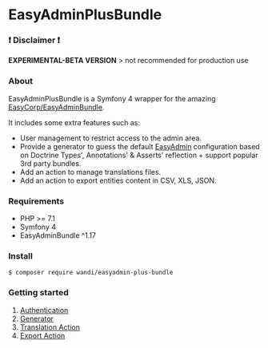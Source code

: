 # EasyAdminPlusBundle

### :exclamation: Disclaimer :exclamation: 

**EXPERIMENTAL-BETA VERSION** > not recommended for production use

### About

EasyAdminPlusBundle is a Symfony 4 wrapper for the amazing [EasyCorp/EasyAdminBundle](https://github.com/EasyCorp/EasyAdminBundle). 

It includes some extra features such as:
* User management to restrict access to the admin area.
* Provide a generator to guess the default [EasyAdmin](https://symfony.com/doc/current/bundles/EasyAdminBundle/book/configuration-reference.html) configuration based on Doctrine Types', Annotations' & Asserts' reflection + support popular 3rd party bundles.
* Add an action to manage translations files.
* Add an action to export entities content in CSV, XLS, JSON.

### Requirements

* PHP >= 7.1
* Symfony 4
* EasyAdminBundle ^1.17

### Install

```
$ composer require wandi/easyadmin-plus-bundle
```

### Getting started

1. [Authentication](doc/chapter-1.md)
2. [Generator](doc/chapter-2.md)
3. [Translation Action](doc/chapter-3.md)
4. [Export Action](doc/chapter-4.md)
